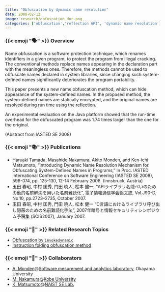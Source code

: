 ```yaml
---
title: "Obfuscation by dynamic name resolution"
date: 2008-02-12
image: research/obfuscation_dnr.png
categories: ['obfuscation','reflection API', 'dynamic name resolution']
---
```


### {{< emoji ":speaking_head:" >}} Overview

Name obfuscation is a software protection technique, which renames identifiers in a given program, to protect the program from illegal cracking.
The conventional methods replace names appearing in the declaration part with the meaningless ones. 
Therefore, the methods cannot be used to obfuscate names declared in system libraries, since changing such system-defined names significantly deteriorates the program portability.

This paper presents a new name obfuscation method, which can hide appearance of the system-defined names.
In the proposed method, the system-defined names are statically encrypted, and the original names are resolved during run time using the reflection.

An experimental evaluation on the Java platform showed that the run-time overhead for the obfuscated program was 1.74 times larger than the one for the original.

(Abstract from IASTED SE 2008)

### {{< emoji ":books:" >}} Publications

* Haruaki Tamada, Masahide Nakamura, Akito Monden, and Ken-ichi Matsumoto, “Introducing Dynamic Name Resolution Mechanism for Obfuscating System-Defined Names in Programs,” In Proc. IASTED International Conference on Software Engineering (IASTED SE 2008), 598-074, pp. 125-130, 12-14 February 2008. (Innsbruck, Austria)
* 玉田 春昭, 中村 匡秀, 門田 暁人, 松本 健一, “APIライブラリ名隠ぺいのための動的名前解決を用いた名前難読化”, 電子情報通信学会論文誌, Vol.J90-D, No.10, pp.2723–2735, October 2007. 
* 玉田 春昭, 中村 匡秀, 門田 暁人, 松本 健一 “C言語におけるライブラリ呼び出し隠蔽のための名前難読化手法”, 2007年暗号と情報セキュリティシンポジウム予稿集 (SCIS2007), January 2007.

### {{< emoji ":mag_right:" >}} Related Research Topics

* [Obfuscation by `invokedynamic`](../obfuscation_by_invokedynamic)
* [Instruction folding obfuscation method](../obfuscation_by_method_folding)

### {{< emoji ":handshake:" >}} Collaborators

* [A. Monden](http://digi-ana.sakura.ne.jp/)@[Software mesurement and analytics laboratory](http://analytics.jpn.org/index-e.html), Okayama University
* [M. Nakamura](http://www27.cs.kobe-u.ac.jp/~masa-n/)@[Kobe University](http://www27.cs.kobe-u.ac.jp/wiki/home/)
* [K. Matsumoto](http://isw3.naist.jp/~matumoto/)@[NAIST SE Lab.](https://se-naist.jp)

